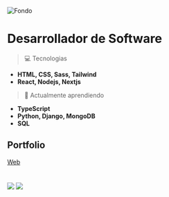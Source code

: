 ![Fondo](https://media3.giphy.com/media/v1.Y2lkPTc5MGI3NjExaTJmemx6YWZjZm1uYzM1Yjd5NGJsNmx3NDB5dHVxZDgwZ3ZqaTl0biZlcD12MV9pbnRlcm5hbF9naWZfYnlfaWQmY3Q9Zw/l3mZnuz4coJp8EBBm/giphy.webp)
# Desarrollador de Software

>💻 Tecnologias
- **HTML, CSS, Sass, Tailwind**
- **React, Nodejs, Nextjs**


>🌱 Actualmente aprendiendo
- **TypeScript**
- **Python, Django, MongoDB**
- **SQL**

## Portfolio
[Web](https://patofolio.vercel.app)
#
![](https://patofolio.vercel.app/public/itbank.png)
![](https://i.imgur.com/F2g1k1K.gif)
